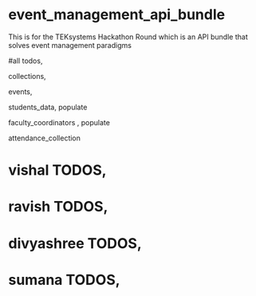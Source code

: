 # event_management_api_bundle
This is for the  TEKsystems Hackathon Round which is an API bundle that solves event management paradigms





#all todos,

collections, 

events,

students_data, populate


faculty_coordinators , populate

attendance_collection



# vishal TODOS,





# ravish TODOS,




# divyashree TODOS,




# sumana TODOS,






